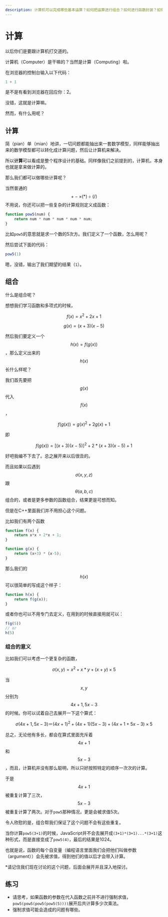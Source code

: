 ```yaml
---
description: 计算机可以完成哪些基本运算？如何把运算进行组合？如何进行函数封装？如何实现递归？
---
```


# 计算

以后你们是要跟计算机打交道的。

计算机（Computer）是干嘛的？当然是计算（Computing）啦。

在浏览器的控制台输入以下代码：

```javascript
1 + 1
```

是不是有看到浏览器在回应你：2。

没错，这就是计算嘛。

然而，有什么用呢？

## 计算

简（pian）单（mian）地讲，一切问题都能抽出来一套数学模型，同样能够抽出来的数学模型都可以转化成计算问题，然后让计算机来解决。

所以**计算**可以看成是整个程序设计的基础。同样像我们之前提到的，计算机，本身也就是拿来做计算的。

那么我们都可以做哪些计算呢？

当然普通的$$+ - \times(*) \div(/)$$不用说，你还可以把一些复杂的计算规则定义成函数：

```javascript
function pow5(num) {
    return num * num * num * num * num;
}
```

比如`pow5`的意思就是求一个数的5次方。我们定义了一个函数，怎么用呢？

然后尝试下面的代码：
```javascript
pow5(1)
```

嗯，没错，输出了我们期望的结果（`1`）。

## 组合

什么是组合呢？

想想我们学习函数和多项式的时候，

$$
f(x) = x^2 + 2x + 1
$$

$$
g(x) = (x+3)(x-5)
$$

然后我们要定义一个$$h(x) = f(g(x))$$，那么定义出来的$$h(x)$$长什么样呢？

我们首先要把$$g(x)$$代入$$f(x)$$，

$$
f(g(x)) = g(x)^2 + 2g(x) + 1
$$

即

$$
f(g(x)) = [(x+3)(x-5)]^2 + 2 * (x+3)(x-5) + 1
$$

好吧我编不下去了。总之展开来以后很丑的。

而且如果以后遇到$$\sigma(x,y,z)$$跟$$\theta(a,b,c)$$组合的，或者是更多参数的函数组合，结果更是可想而知。

但是在C++里面我们并不用担心这个问题。

比如我们有两个函数

```javascript
function f(x) {
    return x*x + 2*x + 1;
}

function g(x) {
    return (x+3) * (x-5);
}
```

那么我们的$$h(x)$$可以很简单的写成这个样子：

```javascript
function h(x) {
    return f(g(x));
}
```

或者你也可以不用专门去定义，在用到的时候直接用就可以：

```javascript
f(g(5))
// or
h(5)
```

### 组合的意义

比如我们可以考虑一个更复杂的函数，

$$
\sigma(x,y) = x^2 + x*y + (x+y)\times5
$$

当 $$x, y$$ 分别为 $$4x+1,5x-3$$的时候。你可以试着自己去展开一下这个算式：

$$
\sigma(4x+1, 5x-3) ＝
(4x+1)^2 + (4x+1)(5x-3)+(4x+1+5x-3)\times 5
$$

总之，无论他有多长，都会在算式里面充斥着$$4x+1$$和$$5x-3$$，而且，计算机并没有那么聪明，所以只好按照特定的顺序一次次的计算。

于是$$4x+1$$被重复计算了三次，$$5x-3$$被重复计算了两次。对于`pow5`那种情况，更是会被求值5次。

令人欣慰的是，组合帮我们保证了这个问题不会有这些重复。

当你计算`pow5(3+1)`的时候，JavaScript并不会去展开成`(3+1)*(3+1)...*(3+1)`这种形式，而是直接变成了`pow5(4)`，最后的结果是1024。

也就是说，函数的每个自变量（编程语言里面我们会把他们叫做参数（argument））会先被求值，得到他们的值以后才会带入计算。

\*请记住我们现在讨论的这个问题，后面会展开并且深入地探讨。

## 练习

* 请思考，如果函数的参数在代入函数之前并不进行强制求值，`pow5(pow5(pow5(pow5(5))))`展开后共计算多少次乘法。
* 强制求值可能会造成的问题有哪些。

